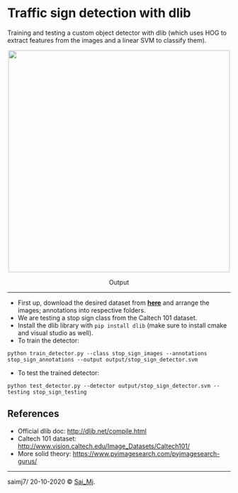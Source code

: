 # Traffic sign detection with dlib

Training and testing a custom object detector with dlib (which uses HOG to extract features from the images and a linear SVM to classify them).

<div align="center">
<img src=https://imgur.com/JXdZCar.gif" width=500>
<p>Output</p>
</div>

---

- First up, download the desired dataset from [**here**](http://www.vision.caltech.edu/Image_Datasets/Caltech101/) and arrange the images; annotations into respective folders.
- We are testing a stop sign class from the Caltech 101 dataset.
- Install the dlib library with ``` pip install dlib ``` (make sure to install cmake and visual studio as well).
- To train the detector:

```
python train_detector.py --class stop_sign_images --annotations stop_sign_annotations --output output/stop_sign_detector.svm
```

- To test the trained detector:

```
python test_detector.py --detector output/stop_sign_detector.svm --testing stop_sign_testing
```


## References

- Official dlib doc: http://dlib.net/compile.html
- Caltech 101 dataset: http://www.vision.caltech.edu/Image_Datasets/Caltech101/
- More solid theory: https://www.pyimagesearch.com/pyimagesearch-gurus/


---

saimj7/ 20-10-2020 © <a href="http://saimj7.github.io" target="_blank">Sai_Mj</a>.

